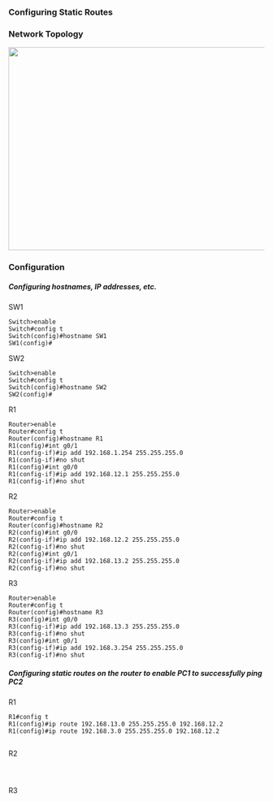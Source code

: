 ### Configuring Static Routes

### Network Topology
<img src="https://user-images.githubusercontent.com/95317911/211111873-9f1da1fd-96cc-4785-9708-2c7ce39b4dd5.PNG" width="800" height="400">

### Configuration

##### Configuring hostnames, IP addresses, etc.
SW1
```
Switch>enable
Switch#config t
Switch(config)#hostname SW1
SW1(config)#
```

SW2
```
Switch>enable
Switch#config t
Switch(config)#hostname SW2
SW2(config)#
```


R1
```
Router>enable
Router#config t
Router(config)#hostname R1
R1(config)#int g0/1
R1(config-if)#ip add 192.168.1.254 255.255.255.0
R1(config-if)#no shut
R1(config)#int g0/0
R1(config-if)#ip add 192.168.12.1 255.255.255.0
R1(config-if)#no shut
```

R2
```
Router>enable
Router#config t
Router(config)#hostname R2
R2(config)#int g0/0
R2(config-if)#ip add 192.168.12.2 255.255.255.0
R2(config-if)#no shut
R2(config)#int g0/1
R2(config-if)#ip add 192.168.13.2 255.255.255.0
R2(config-if)#no shut
```

R3
```
Router>enable
Router#config t
Router(config)#hostname R3
R3(config)#int g0/0
R3(config-if)#ip add 192.168.13.3 255.255.255.0
R3(config-if)#no shut
R3(config)#int g0/1
R3(config-if)#ip add 192.168.3.254 255.255.255.0
R3(config-if)#no shut
```

##### Configuring static routes on the router to enable PC1 to successfully ping PC2
R1
```
R1#config t
R1(config)#ip route 192.168.13.0 255.255.255.0 192.168.12.2
R1(config)#ip route 192.168.3.0 255.255.255.0 192.168.12.2


```

R2
```



```

R3
```



```
